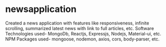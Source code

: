 # newsapplication
Created a news application with features like responsiveness, infinite scrolling, summarized latest news with link to full articles, etc.
Software Technologies used- MongoDb, Reactjs, Expressjs, Nodejs, Material-ui, etc.
NPM Packages used- mongoose, nodemon, axios, cors, body-parser, etc.  
